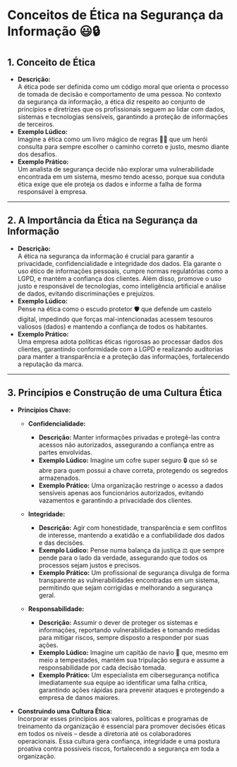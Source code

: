 # Conceitos de Ética na Segurança da Informação 😃🔒

## 1. Conceito de Ética
- **Descrição:**  
  A ética pode ser definida como um código moral que orienta o processo de tomada de decisão e comportamento de uma pessoa. No contexto da segurança da informação, a ética diz respeito ao conjunto de princípios e diretrizes que os profissionais seguem ao lidar com dados, sistemas e tecnologias sensíveis, garantindo a proteção de informações de terceiros.
- **Exemplo Lúdico:**  
  Imagine a ética como um livro mágico de regras 📖✨ que um herói consulta para sempre escolher o caminho correto e justo, mesmo diante dos desafios.
- **Exemplo Prático:**  
  Um analista de segurança decide não explorar uma vulnerabilidade encontrada em um sistema, mesmo tendo acesso, porque sua conduta ética exige que ele proteja os dados e informe a falha de forma responsável à empresa.

---

## 2. A Importância da Ética na Segurança da Informação
- **Descrição:**  
  A ética na segurança da informação é crucial para garantir a privacidade, confidencialidade e integridade dos dados. Ela garante o uso ético de informações pessoais, cumpre normas regulatórias como a LGPD, e mantém a confiança dos clientes. Além disso, promove o uso justo e responsável de tecnologias, como inteligência artificial e análise de dados, evitando discriminações e prejuízos.
- **Exemplo Lúdico:**  
  Pense na ética como o escudo protetor 🛡️ que defende um castelo digital, impedindo que forças mal-intencionadas acessem tesouros valiosos (dados) e mantendo a confiança de todos os habitantes.
- **Exemplo Prático:**  
  Uma empresa adota políticas éticas rigorosas ao processar dados dos clientes, garantindo conformidade com a LGPD e realizando auditorias para manter a transparência e a proteção das informações, fortalecendo a reputação da marca.

---

## 3. Princípios e Construção de uma Cultura Ética
- **Princípios Chave:**

  - **Confidencialidade:**  
    - **Descrição:** Manter informações privadas e protegê-las contra acessos não autorizados, assegurando a confiança entre as partes envolvidas.  
    - **Exemplo Lúdico:** Imagine um cofre super seguro 🔒 que só se abre para quem possui a chave correta, protegendo os segredos armazenados.
    - **Exemplo Prático:** Uma organização restringe o acesso a dados sensíveis apenas aos funcionários autorizados, evitando vazamentos e garantindo a privacidade dos clientes.
  
  - **Integridade:**  
    - **Descrição:** Agir com honestidade, transparência e sem conflitos de interesse, mantendo a exatidão e a confiabilidade dos dados e das decisões.  
    - **Exemplo Lúdico:** Pense numa balança da justiça ⚖️ que sempre pende para o lado da verdade, assegurando que todos os processos sejam justos e precisos.
    - **Exemplo Prático:** Um profissional de segurança divulga de forma transparente as vulnerabilidades encontradas em um sistema, permitindo que sejam corrigidas e melhorando a segurança geral.
  
  - **Responsabilidade:**  
    - **Descrição:** Assumir o dever de proteger os sistemas e informações, reportando vulnerabilidades e tomando medidas para mitigar riscos, sempre disposto a responder por suas ações.  
    - **Exemplo Lúdico:** Imagine um capitão de navio 🚢 que, mesmo em meio a tempestades, mantém sua tripulação segura e assume a responsabilidade por cada decisão tomada.
    - **Exemplo Prático:** Um especialista em cibersegurança notifica imediatamente sua equipe ao identificar uma falha crítica, garantindo ações rápidas para prevenir ataques e protegendo a empresa de danos maiores.

- **Construindo uma Cultura Ética:**  
  Incorporar esses princípios aos valores, políticas e programas de treinamento da organização é essencial para promover decisões éticas em todos os níveis – desde a diretoria até os colaboradores operacionais. Essa cultura gera confiança, integridade e uma postura proativa contra possíveis riscos, fortalecendo a segurança em toda a organização.

